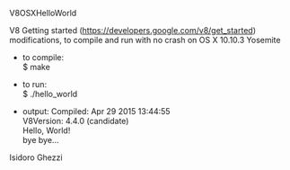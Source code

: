 V8OSXHelloWorld

V8 Getting started (https://developers.google.com/v8/get_started) modifications, to compile and run with no crash on OS X 10.10.3 Yosemite

- to compile:  
$ make  

- to run:  
$ ./hello_world  

- output:
Compiled: Apr 29 2015 13:44:55  
V8Version: 4.4.0 (candidate)  
Hello, World!  
bye bye...  

Isidoro Ghezzi
